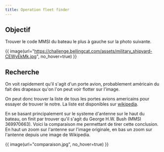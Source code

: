 ```yaml
---
title: Operation fleet finder
---
```


## Objectif

Trouver le code MMSI du bateau le plus à gauche sur la photo suivante.

{{ image(url="https://challenge.bellingcat.com/assets/military_shipyard-CEWyEkMk.jpg", no_hover=true) }}

## Recherche

On voit rapidement qu'il s'agit d'un porte avion, probablement américain du fait des drapeaux qu'on l'on peut voir flotter sur l'image.

On peut donc trouver la liste de tous les portes avions americains pour essayer de trouver le notre. La liste est disponibles sur [wikipedia](https://en.wikipedia.org/wiki/List_of_aircraft_carriers_of_the_United_States_Navy).

En se basant principalement sur le systeme d'antenne sur le haut du bateau, on finit par trouver qu'il s'agit du George H.W. Bush (MMSI 369970663). Voici la comparaison me permettant de tirer cette conclusion. En haut un zoom sur l'antenne sur l'image originale, en bas un zoom sur l'antenne depuis une image de Wikipedia.

{{ image(url="comparaison.jpg", no_hover=true) }}